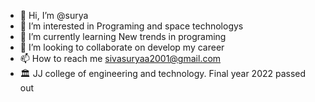 - 👋 Hi, I’m @surya
- 👀 I’m interested in Programing and space technologys
- 🌱 I’m currently learning New trends in programing
- 💞️ I’m looking to collaborate on develop my career
- 📫 How to reach me sivasuryaa2001@gmail.com
- 🏛️ JJ college of engineering and technology. Final year 2022 passed out
